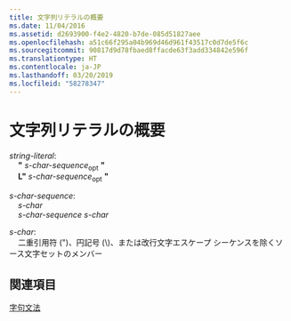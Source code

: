 ```yaml
---
title: 文字列リテラルの概要
ms.date: 11/04/2016
ms.assetid: d2693900-f4e2-4820-b7de-085d51827aee
ms.openlocfilehash: a51c66f295a04b969d46d961f43517c0d7de5f6c
ms.sourcegitcommit: 90817d9d78fbaed8ffacde63f3add334842e596f
ms.translationtype: HT
ms.contentlocale: ja-JP
ms.lasthandoff: 03/20/2019
ms.locfileid: "58278347"
---
```

# <a name="summary-of-string-literals"></a>文字列リテラルの概要

*string-literal*:<br/>
&nbsp;&nbsp;&nbsp;&nbsp;**"** *s-char-sequence*<sub>opt</sub> **"**<br/>
&nbsp;&nbsp;&nbsp;&nbsp;**L"** *s-char-sequence*<sub>opt</sub> **"**

*s-char-sequence*:<br/>
&nbsp;&nbsp;&nbsp;&nbsp;*s-char*<br/>
&nbsp;&nbsp;&nbsp;&nbsp;*s-char-sequence* *s-char*

*s-char*:<br/>
&nbsp;&nbsp;&nbsp;&nbsp;二重引用符 (")、円記号 (\\)、または改行文字エスケープ シーケンスを除くソース文字セットのメンバー

## <a name="see-also"></a>関連項目

[字句文法](../c-language/lexical-grammar.md)
